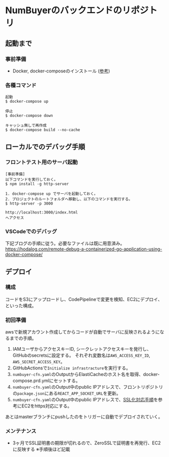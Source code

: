 # NumBuyerのバックエンドのリポジトリ

## 起動まで

### 事前準備

- Docker, docker-composeのインストール ([参考](https://awesome-linus.com/2019/08/17/mac-docker-install/))

### 各種コマンド
```
起動
$ docker-compose up

停止
$ docker-compose down

キャッシュ無しで再作成
$ docker-compose build --no-cache
```

## ローカルでのデバッグ手順

### フロントテスト用のサーバ起動
```
[事前準備]
以下コマンドを実行しておく。
$ npm install -g http-server

1. docker-compose up でサーバを起動しておく。
2. プロジェクトのルートフォルダへ移動し、以下のコマンドを実行する。
$ http-server -p 3000

http://localhost:3000/index.html
へアクセス
```

### VSCodeでのデバッグ
下記ブログの手順に従う。必要なファイルは既に用意済み。
https://hodalog.com/remote-debug-a-containerized-go-application-using-docker-compose/

## デプロイ
### 構成
コードをS3にアップロードし、CodePipelineで変更を検知、EC2にデプロイ、といった構成。
 
### 初回準備
awsで新規アカウント作成してからコードが自動でサーバに反映されるようになるまでの手順。

1. IAMユーザからアクセスキーID, シークレットアクセスキーを発行し、GitHubのsecretsに設定する。
それぞれ変数名は`AWS_ACCESS_KEY_ID`, `AWS_SECRET_ACCESS_KEY`。
2. GitHubActionsで`Initialize infrastracture`を実行する。
3. `numbuyer-cfn.yaml`のOutputからElastiCacheのホスト名を取得、docker-compose.prd.ymlにセットする。
3. `numbuyer-cfn.yaml`のOutput中のpublic IPアドレスで、フロントリポジトリの`package.json`にある`REACT_APP_SOCKET_URL`を更新。
3. `numbuyer-cfn.yaml`のOutput中のpublic IPアドレスで、[SSL化対応手順](ssl/SSL化対応手順.md)を参考にEC2をhttps対応にする。

あとはmasterブランチにpushしたのをトリガーに自動でデプロイされていく。

### メンテナンス
- 3ヶ月でSSL証明書の期限が切れるので、ZeroSSLで証明書を再発行、EC2に反映する ※手順後ほど記載